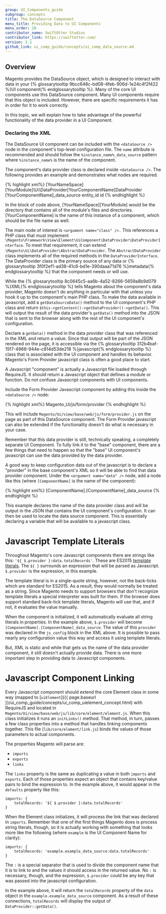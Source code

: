 ```yaml
---
group: UI_Components_guide
subgroup: concepts
title: The DataSource Component
menu_title: Providing Data to UI Components
menu_order: 20
contributor_name: SwiftOtter Studios
contributor_link: https://swiftotter.com/
version: 2.1
github_link: ui_comp_guide/concepts/ui_comp_data_source.md
---
```


## Overview

Magento provides the DataSource object, which is designed to interact with data in your {% glossarytooltip 9bcc648c-bd08-4feb-906d-1e24c4f2f422 %}UI component{% endglossarytooltip %}. Many of the core UI components use this DataSource component. Many UI components require that this object is included. However, there are specific requirements it has in order for it to work correctly.

In this topic, we will explain how to take advantage of the powerful functionality of the data provider in a UI Component.

### Declaring the XML

The DataSource UI component can be included with the `<dataSource />` node in the component's top-level configuration file. The `name` attribute is recommended and should follow the `%instance_name%_data_source` pattern where `%instance_name%` is the name of the component.

The component's data provider class is declared inside `<dataSource />`. The following provides an example and demonstrates what nodes are required.

{% highlight xml%}
<argument name="dataProvider" xsi:type="configurableObject">
    <argument name="class" xsi:type="string">[YourNameSpace]\[YourModule]\Ui\DataProvider\[YourComponentName]DataProvider</argument>
    <argument name="name" xsi:type="string">[YourComponentName]_data_source</argument>
    <argument name="primaryFieldName" xsi:type="string">entity_id</argument>
    <argument name="requestFieldName" xsi:type="string">id</argument>
</argument>
{% endhighlight %}

In the block of code above, [YourNameSpace]\[YourModule] would be the directory that contains all of the module's files and directories. [YourComponentName] is the name of this instance of a component, which should be the file name as well.

The main node of interest is `<argument name="class" />.` This references a PHP class that must implement `\Magento\Framework\View\Element\UiComponent\DataProvider\DataProviderInterface`. To meet that requirement, it can extend `\Magento\Ui\DataProvider\AbstractDataProvider`. The `AbstractDataProvider` class implements all of the required methods in the `DataProviderInterface`. The DataProvider class is the primary source of any data or {% glossarytooltip 3f0f2ef1-ad38-41c6-bd1e-390daaa71d76 %}metadata{% endglossarytooltip %} that the component needs or will use.

While the {% glossarytooltip 8c0645c5-aa6b-4a52-8266-5659a8b9d079 %}XML{% endglossarytooltip %} tells Magento about the component's data provider, Magento doesn't do anything in particular with that unless you hook it up to the component's main PHP class. To make the data available in javascript, add a `getDataSourceData()` method to the UI component's PHP class and return `$this->getContext()->getDataProvider()->getData()`. This will output the result of the data provider's `getData()` method into the JSON that is sent to the browser along with the rest of the UI component's configuration.

Declare a `getData()` method in the data provider class that was referenced in the XML and return a value. Since that output will be part of the JSON rendered on the page, it is accessible via the {% glossarytooltip 312b4baf-15f7-4968-944e-c814d53de218 %}javascript{% endglossarytooltip %} class that is associated with the UI component and handles its behavior. Magento's Form Provider javascript class is often a good place to start.


<div class="bs-callout bs-callout-info" id="info">
    <p>A Javascript "component" is actually a Javascript file loaded through RequireJS. It should return a Javascript object that defines a module or function. Do not confuse Javascript components with UI components.</p>
</div>

Include the Form Provider Javascript component by adding this inside the `<dataSource />` node:

{% highlight xml%}
<argument name="data" xsi:type="array">
    <item name="js_config" xsi:type="array">
        <item name="component" xsi:type="string">Magento_Ui/js/form/provider</item>
    </item>
</argument>
{% endhighlight %}

This will include `Magento/Ui/view/base/web/js/form/provider.js` on the page as part of this DataSource component. The Form Provider javascript can also be extended if the functionality doesn't do what is necessary in your case.

Remember that this data provider is still, technically speaking, a completely separate UI Component. To fully link it to the "base" component, there are a few things that need to happen so that the "base" UI component's javascript can use the data provided by the data provider.

A good way to keep configuration data out of the javascript is to declare a "provider" in the base component's XML so it will be able to find that data provider component. Under the `<argument name="data" />` node, add a node like this (where `[ComponentName]` is the name of the component):

{% highlight xml%}
<item name="config" xsi:type="array">
    <item name="provider" xsi:type="string">[ComponentName].[ComponentName]_data_source</item>
</item>
{% endhighlight %}

This example declares the name of the data provider class and will be output in the JSON that contains the UI component's configuration. It can then be used to locate the data source component. This is essentially declaring a variable that will be available to a javascript class.

# Javascript Template Literals

Throughout Magento's core Javascript components there are strings like this: `'${ $.provider }:data.totalRecords'`. These are ES2015 [template literals](https://developer.mozilla.org/en-US/docs/Web/JavaScript/Reference/Template_literals). The `${ }` surrounds an expression that will be parsed as Javascript. `$.provider` is the expression, in this example.

The template literal is in a single-quote string, however, not the back-ticks which are standard for ES2015. As a result, they would normally be treated as a string. Since Magento needs to support browsers that don't recognize template literals a special interpreter was built for them. If the browser does support standard back-tick template literals, Magento will use that, and if not, it evaluates the value manually.

When the component is initialized, it will automatically evaluate all string literals in properties. In the example above, `$.provider` will become  `[ComponentName].[ComponentName]_data_source`. The value of this `provider` was declared in the `js_config` block in the XML above. It is possible to pass nearly any configuration value this way and access it using template literals.

But, XML is static and while that gets us the name of the data provider component, it still doesn't actually provide data. There is one more important step in providing data to Javascript components.

# Javascript Component Linking

Every Javascript component should extend the core Element class in some way (mapped to [`uiElement`]({{ page.baseurl }}/ui_comp_guide/concepts/ui_comp_uielement_concept.html) with RequireJS and located in `Magento/Ui/view/base/web/js/lib/core/element/element.js`.  When this class initializes it runs an `initLinks()` method. That method, in turn, passes a few class properties into a method that handles linking components together. This file (`lib/core/element/link.js`) binds the values of those parameters to actual components.

The properties Magento will parse are:

- `imports`
- `exports`
-  `links`

The `links` property is the same as duplicating a value in both `imports` and `exports`. Each of those properties expect an object that contains key/value pairs to bind the expression to. In the example above, it would appear in the `defaults` property like this:

```
imports: {
    totalRecords: '${ $.provider }:data.totalRecords'
}
```

When the Element class initializes, it will process the link that was declared in `imports`. Remember that one of the first things Magento does is process string literals, though, so it is actually working with something that looks more like the following (where `example` is the UI Component Name for clarity):

```
imports: {
    totalRecords: 'example.example_data_source:data.totalRecords'
}
```

The `:` is a special separator that is used to divide the component name that it is to link to and the values it should access in the returned value. No `:` is necessary, though, and the expression, `$.provider` could be any key that was passed into the javascript configuration.

In the example above, it will return the `totalRecords` property of the `data` object in the `example.example_data_source` component. As a result of these connections, `totalRecords` will display the output of `DataProvider::getData()`.
